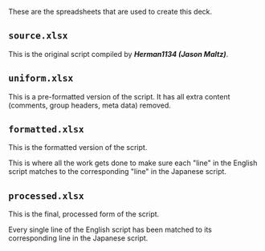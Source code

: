 These are the spreadsheets that are used to create this deck.

`source.xlsx`
---
This is the original script compiled by ***Herman1134 (Jason Maltz)***.

`uniform.xlsx`
---
This is a pre-formatted version of the script.
It has all extra content (comments, group headers, meta data) removed.

`formatted.xlsx`
---
This is the formatted version of the script.

This is where all the work gets done to make sure each "line" in the English script matches to the corresponding "line" in the Japanese script.

`processed.xlsx`
---
This is the final, processed form of the script.

Every single line of the English script has been matched to its corresponding line in the Japanese script.
